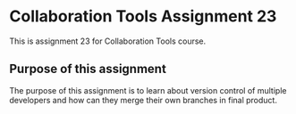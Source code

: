 # Collaboration Tools Assignment 23

This is assignment 23 for Collaboration Tools course.

## Purpose of this assignment

The purpose of this assignment is to learn about version control of multiple developers and how can they merge their own branches in final product.
